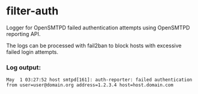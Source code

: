 # filter-auth
Logger for OpenSMTPD failed authentication attempts using OpenSMTPD reporting API.

The logs can be processed with fail2ban to block hosts with excessive failed login attempts.

### Log output:

    May  1 03:27:52 host smtpd[161]: auth-reporter: failed authentication from user=user@domain.org address=1.2.3.4 host=host.domain.com
